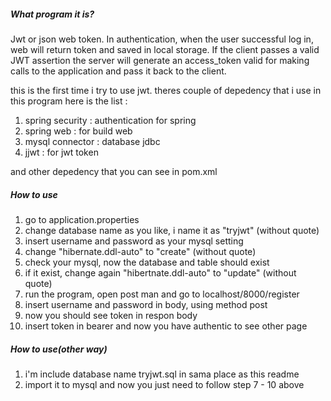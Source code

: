 ##### What program it is?

Jwt or json web token. In authentication, when the user successful log in, web will return token and saved in local storage. If the client passes a valid JWT assertion the server will generate an  access_token valid for making calls to the application and pass it back  to the client.

this is the first time i try to use jwt. theres couple of depedency that i use in this program here is the list :

1. spring security : authentication for spring 
2. spring web : for build web
3. mysql connector : database jdbc
4. jjwt : for jwt token

and other depedency that you can see in pom.xml



##### How to use 

1. go to application.properties
2. change database name as you like, i name it as "tryjwt"  (without quote)
3. insert username and password as your mysql setting
4. change "hibernate.ddl-auto" to "create" (without quote)
5. check your mysql,  now the database and table should exist
6. if it exist, change again "hibertnate.ddl-auto" to "update" (without quote)
7. run the program, open post man and go to localhost/8000/register
8. insert username and password in body, using method post
9. now you should see token in respon body
10. insert token in bearer and now you have authentic to see other page



##### How to use(other way)

1. i'm include database name tryjwt.sql in sama place as this readme
2. import it to mysql and now you just need to follow step 7 - 10 above











